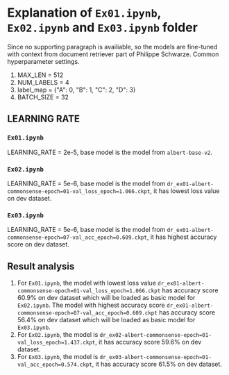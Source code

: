 # Explanation of `Ex01.ipynb`, `Ex02.ipynb` and `Ex03.ipynb` folder
Since no supporting paragraph is availiable, so the models are fine-tuned with context from document retriever part of Philippe Schwarze.
Common hyperparameter settings.
1. MAX_LEN = 512
2. NUM_LABELS = 4
3. label_map = {"A": 0, "B": 1, "C": 2, "D": 3}
4. BATCH_SIZE = 32

## LEARNING RATE
### `Ex01.ipynb`
LEARNING_RATE = 2e-5, base model is the model from `albert-base-v2`.

### `Ex02.ipynb`
LEARNING_RATE = 5e-6, base model is the model from `dr_ex01-albert-commonsense-epoch=01-val_loss_epoch=1.066.ckpt`, it has lowest loss value on dev dataset.

### `Ex03.ipynb`
LEARNING_RATE = 5e-6, base model is the model from `dr_ex01-albert-commonsense-epoch=07-val_acc_epoch=0.609.ckpt`, it has highest accuracy score on dev dataset.

## Result analysis
1. For `Ex01.ipynb`, the model with lowest loss value `dr_ex01-albert-commonsense-epoch=01-val_loss_epoch=1.066.ckpt` has accuracy score 60.9% on dev dataset which will be loaded as basic model for `Ex02.ipynb`. The model with highest accuracy score `dr_ex01-albert-commonsense-epoch=07-val_acc_epoch=0.609.ckpt` has accuracy score 56.4% on dev dataset which will be loaded as basic model for `Ex03.ipynb`.
2. For `Ex02.ipynb`, the model is `dr_ex02-albert-commonsense-epoch=01-val_loss_epoch=1.437.ckpt`, it has accuracy score 59.6% on dev dataset.
3. For `Ex03.ipynb`, the model is `dr_ex03-albert-commonsense-epoch=01-val_acc_epoch=0.574.ckpt`, it has accuracy score 61.5% on dev dataset.